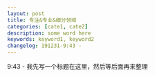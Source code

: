 ```yaml
---
layout: post
title: 专注&专业&细分领域
categories: [cate1, cate2]
description: some word here
keywords: keyword1, keyword2
changelog: 191231-9:43 - 
---
```


9:43 - 
我先写一个标题在这里，然后等后面再来整理